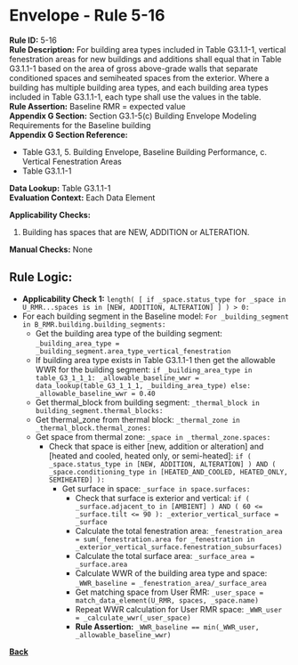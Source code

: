 # Envelope - Rule 5-16  
**Rule ID:** 5-16  
**Rule Description:** For building area types included in Table G3.1.1-1, vertical fenestration areas for new buildings and additions shall equal that in Table G3.1.1-1 based on the area of gross above-grade walls that separate conditioned spaces and semiheated spaces from the exterior. Where a building has multiple building area types, and each building area types included in Table G3.1.1-1, each type shall use the values in the table.  
**Rule Assertion:** Baseline RMR = expected value  
**Appendix G Section:** Section G3.1-5(c) Building Envelope Modeling Requirements for the Baseline building  
**Appendix G Section Reference:**
- Table G3.1, 5. Building Envelope, Baseline Building Performance, c. Vertical Fenestration Areas
- Table G3.1.1-1

**Data Lookup:** Table G3.1.1-1  
**Evaluation Context:**  Each Data Element  

**Applicability Checks:** 
1. Building has spaces that are NEW, ADDITION or ALTERATION.

**Manual Checks:** None  

## Rule Logic:
- **Applicability Check 1:** `length( [ if _space.status_type for _space in U_RMR...spaces is in [NEW, ADDITION, ALTERATION] ] ) > 0:`  
- For each building segment in the Baseline model: `For _building_segment in B_RMR.building.building_segments:`
    - Get the building area type of the building segment: `_building_area_type = _building_segment.area_type_vertical_fenestration`
    - If building area type exists in Table G3.1.1-1 then get the allowable WWR for the building segment: `if _building_area_type in table_G3_1_1_1: _allowable_baseline_wwr = data_lookup(table_G3_1_1_1, _building_area_type) else: _allowable_baseline_wwr = 0.40`
    - Get thermal_block from building segment: `_thermal_block in building_segment.thermal_blocks:`
    - Get thermal_zone from thermal block: `_thermal_zone in _thermal_block.thermal_zones:`
    - Get space from thermal zone: `_space in _thermal_zone.spaces:`
        - Check that space is either [new, addition or alteration] and [heated and cooled, heated only, or semi-heated]: `if ( _space.status_type in [NEW, ADDITION, ALTERATION] ) AND ( _space.conditioning_type in [HEATED_AND_COOLED, HEATED_ONLY, SEMIHEATED] ):` 
            - Get surface in space: `_surface in space.surfaces:`
                - Check that surface is exterior and vertical: `if ( _surface.adjacent_to in [AMBIENT] ) AND ( 60 <= _surface.tilt <= 90 ): _exterior_vertical_surface = _surface`  
                - Calculate the total fenestration area: `_fenestration_area = sum(_fenestration.area for _fenestration in _exterior_vertical_surface.fenestration_subsurfaces)`
                - Calculate the total surface area: `_surface_area = _surface.area`  
                - Calculate WWR of the building area type and space: `_WWR_baseline = _fenestration_area/_surface_area`
                - Get matching space from User RMR: `_user_space = match_data_element(U_RMR, spaces, _space.name)`
                - Repeat WWR calculation for User RMR space: `_WWR_user = _calculate_wwr(_user_space)`
                - **Rule Assertion:** `_WWR_baseline == min(_WWR_user, _allowable_baseline_wwr)`

**[Back](../_toc.md)**
